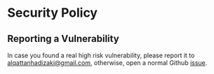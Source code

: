 # Security Policy

## Reporting a Vulnerability

In case you found a real high risk vulnerability, please report it to
<alqattanhadizaki@gmail.com>, otherwise, open a normal Github
[issue](https://github.com/hadialqattan/pycln/issues/new/choose).

